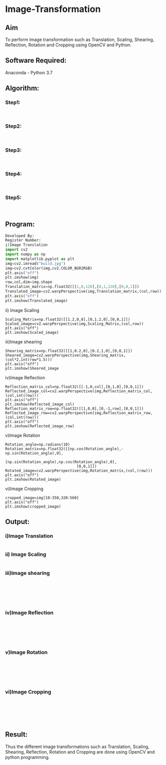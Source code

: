 # Image-Transformation
## Aim
To perform image transformation such as Translation, Scaling, Shearing, Reflection, Rotation and Cropping using OpenCV and Python.

## Software Required:
Anaconda - Python 3.7

## Algorithm:
### Step1:
<br>

### Step2:
<br>

### Step3:
<br>

### Step4:
<br>

### Step5:
<br>

## Program:
```python
Developed By:
Register Number:
i)Image Translation
import cv2
import numpy as np
import matplotlib.pyplot as plt
img=cv2.imread("build.jpg")
img=cv2.cvtColor(img,cv2.COLOR_BGR2RGB)
plt.axis("off")
plt.imshow(img)
row,col,dim=img.shape
Translation_matrix=np.float32([[1,0,120],[0,1,120],[0,0,1]])
Translated_image=cv2.warpPerspective(img,Translation_matrix,(col,row))
plt.axis("off")
plt.imshow(Translated_image)
```

ii) Image Scaling
```
Scaling_Matrix=np.float32([[1.2,0,0],[0,1.2,0],[0,0,1]])
Scaled_image=cv2.warpPerspective(img,Scaling_Matrix,(col,row))
plt.axis("off")
plt.imshow(Scaled_image)
```



iii)Image shearing
```
Shearing_matrix=np.float32([[1,0.2,0],[0.2,1,0],[0,0,1]])
Sheared_image=cv2.warpPerspective(img,Shearing_matrix,(col*2,int(row*1.5)))
plt.axis("off")
plt.imshow(Sheared_image
```



iv)Image Reflection
```
Reflection_matrix_col=np.float32([[-1,0,col],[0,1,0],[0,0,1]])
Reflected_image_col=cv2.warpPerspective(img,Reflection_matrix_col,(col,int(row)))
plt.axis("off")
plt.imshow(Reflected_image_col)
Reflection_matrix_row=np.float32([[1,0,0],[0,-1,row],[0,0,1]])
Reflected_image_row=cv2.warpPerspective(img,Reflection_matrix_row,(col,int(row)))
plt.axis("off")
plt.imshow(Reflected_image_row)
```



v)Image Rotation
```
Rotation_angle=np.radians(10)
Rotation_matrix=np.float32([[np.cos(Rotation_angle),-np.sin(Rotation_angle),0],
                                [np.sin(Rotation_angle),np.cos(Rotation_angle),0],
                                [0,0,1]])
Rotated_image=cv2.warpPerspective(img,Rotation_matrix,(col,(row)))
plt.axis("off")
plt.imshow(Rotated_image)
```




vi)Image Cropping
```
cropped_image=img[10:350,320:560]
plt.axis("off")
plt.imshow(cropped_image)
```






## Output:
### i)Image Translation
```
```

### ii) Image Scaling
```

```

### iii)Image shearing
<br>
<br>
<br>
<br>


### iv)Image Reflection
<br>
<br>
<br>
<br>



### v)Image Rotation
<br>
<br>
<br>
<br>



### vi)Image Cropping
<br>
<br>
<br>
<br>




## Result: 

Thus the different image transformations such as Translation, Scaling, Shearing, Reflection, Rotation and Cropping are done using OpenCV and python programming.
